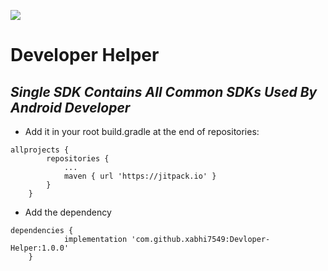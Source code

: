 [![](https://jitpack.io/v/xabhi7549/Developer-Helper.svg)](https://jitpack.io/#xabhi7549/Developer-Helper)

# Developer Helper
## _Single SDK Contains All Common SDKs Used By Android Developer_



- Add it in your root build.gradle at the end of repositories:


```
allprojects {
		repositories {
			...
			maven { url 'https://jitpack.io' }
		}
	}
```

- Add the dependency

```
dependencies {
	        implementation 'com.github.xabhi7549:Devloper-Helper:1.0.0'
	}
```
